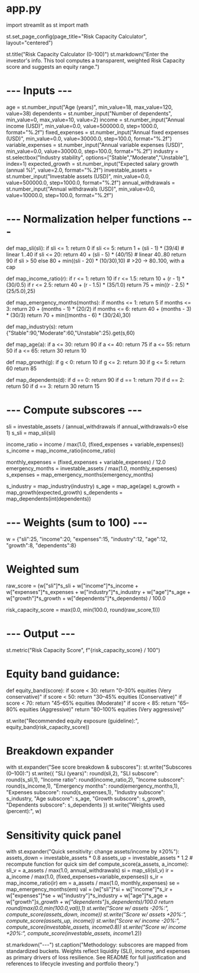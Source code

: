# app.py
import streamlit as st
import math

st.set_page_config(page_title="Risk Capacity Calculator", layout="centered")

st.title("Risk Capacity Calculator (0-100)")
st.markdown("Enter the investor's info. This tool computes a transparent, weighted Risk Capacity score and suggests an equity range.")

# --- Inputs ---
age = st.number_input("Age (years)", min_value=18, max_value=120, value=38)
dependents = st.number_input("Number of dependents", min_value=0, max_value=10, value=2)
income = st.number_input("Annual income (USD)", min_value=0.0, value=500000.0, step=1000.0, format="%.2f")
fixed_expenses = st.number_input("Annual fixed expenses (USD)", min_value=0.0, value=30000.0, step=100.0, format="%.2f")
variable_expenses = st.number_input("Annual variable expenses (USD)", min_value=0.0, value=30000.0, step=100.0, format="%.2f")
industry = st.selectbox("Industry stability", options=["Stable","Moderate","Unstable"], index=1)
expected_growth = st.number_input("Expected salary growth (annual %)", value=2.0, format="%.2f")
investable_assets = st.number_input("Investable assets (USD)", min_value=0.0, value=500000.0, step=1000.0, format="%.2f")
annual_withdrawals = st.number_input("Annual withdrawals (USD)", min_value=0.0, value=10000.0, step=100.0, format="%.2f")

# --- Normalization helper functions ---
def map_sli(sli):
    if sli <= 1:
        return 0
    if sli <= 5:
        return 1 + (sli - 1) * (39/4)  # linear 1..40
    if sli <= 20:
        return 40 + (sli - 5) * (40/15)  # linear 40..80
    return 90 if sli > 50 else 80 + min((sli - 20) * (10/30),10)  # >20 -> 80..100, with a cap

def map_income_ratio(r):
    if r <= 1:
        return 10
    if r <= 1.5:
        return 10 + (r - 1) * (30/0.5)
    if r <= 2.5:
        return 40 + (r - 1.5) * (35/1.0)
    return 75 + min((r - 2.5) * (25/5.0),25)

def map_emergency_months(months):
    if months <= 1:
        return 5
    if months <= 3:
        return 20 + (months - 1) * (20/2)
    if months <= 6:
        return 40 + (months - 3) * (30/3)
    return 70 + min((months - 6) * (30/24),30)

def map_industry(s):
    return {"Stable":90,"Moderate":60,"Unstable":25}.get(s,60)

def map_age(a):
    if a <= 30: return 90
    if a <= 40: return 75
    if a <= 55: return 50
    if a <= 65: return 30
    return 10

def map_growth(g):
    if g < 0: return 10
    if g <= 2: return 30
    if g <= 5: return 60
    return 85

def map_dependents(d):
    if d == 0: return 90
    if d == 1: return 70
    if d == 2: return 50
    if d == 3: return 30
    return 15

# --- Compute subscores ---
sli = investable_assets / (annual_withdrawals if annual_withdrawals>0 else 1)
s_sli = map_sli(sli)

income_ratio = income / max(1.0, (fixed_expenses + variable_expenses))
s_income = map_income_ratio(income_ratio)

monthly_expenses = (fixed_expenses + variable_expenses) / 12.0
emergency_months = investable_assets / max(1.0, monthly_expenses)
s_expenses = map_emergency_months(emergency_months)

s_industry = map_industry(industry)
s_age = map_age(age)
s_growth = map_growth(expected_growth)
s_dependents = map_dependents(int(dependents))

# --- Weights (sum to 100) ---
w = {"sli":25, "income":20, "expenses":15, "industry":12, "age":12, "growth":8, "dependents":8}

# Weighted sum
raw_score = (w["sli"]*s_sli + w["income"]*s_income + w["expenses"]*s_expenses +
             w["industry"]*s_industry + w["age"]*s_age + w["growth"]*s_growth +
             w["dependents"]*s_dependents) / 100.0

risk_capacity_score = max(0.0, min(100.0, round(raw_score,1)))

# --- Output ---
st.metric("Risk Capacity Score", f"{risk_capacity_score} / 100")

# Equity band guidance:
def equity_band(score):
    if score < 30: return "0–30% equities (Very conservative)"
    if score < 50: return "30–45% equities (Conservative)"
    if score < 70: return "45–65% equities (Moderate)"
    if score < 85: return "65–80% equities (Aggressive)"
    return "80–100% equities (Very aggressive)"

st.write("Recommended equity exposure (guideline):", equity_band(risk_capacity_score))

# Breakdown expander
with st.expander("See score breakdown & subscores"):
    st.write("Subscores (0–100):")
    st.write({
        "SLI (years)": round(sli,2),
        "SLI subscore": round(s_sli,1),
        "Income ratio": round(income_ratio,2),
        "Income subscore": round(s_income,1),
        "Emergency months": round(emergency_months,1),
        "Expenses subscore": round(s_expenses,1),
        "Industry subscore": s_industry,
        "Age subscore": s_age,
        "Growth subscore": s_growth,
        "Dependents subscore": s_dependents
    })
    st.write("Weights used (percent):", w)

# Sensitivity quick panel
with st.expander("Quick sensitivity: change assets/income by ±20%"):
    assets_down = investable_assets * 0.8
    assets_up = investable_assets * 1.2
    # recompute function for quick sim
    def compute_score(a_assets, a_income):
        sli_v = a_assets / max(1.0, annual_withdrawals)
        si = map_sli(sli_v)
        ir = a_income / max(1.0, (fixed_expenses+variable_expenses))
        s_ir = map_income_ratio(ir)
        em = a_assets / max(1.0, monthly_expenses)
        se = map_emergency_months(em)
        val = (w["sli"]*si + w["income"]*s_ir + w["expenses"]*se + w["industry"]*s_industry +
               w["age"]*s_age + w["growth"]*s_growth + w["dependents"]*s_dependents)/100.0
        return round(max(0.0,min(100.0,val)),1)
    st.write("Score w/ assets -20%:", compute_score(assets_down, income))
    st.write("Score w/ assets +20%:", compute_score(assets_up, income))
    st.write("Score w/ income -20%:", compute_score(investable_assets, income*0.8))
    st.write("Score w/ income +20%:", compute_score(investable_assets, income*1.2))

st.markdown("---")
st.caption("Methodology: subscores are mapped from standardized buckets. Weights reflect liquidity (SLI), income, and expenses as primary drivers of loss resilience. See README for full justification and references to lifecycle investing and portfolio theory.")
